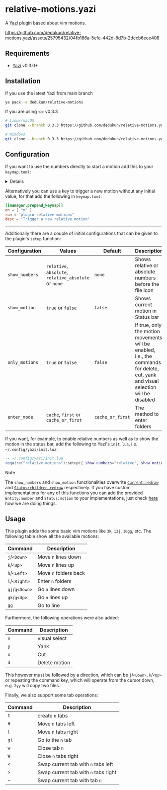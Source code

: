 # relative-motions.yazi

A [Yazi](https://github.com/sxyazi/yazi) plugin based about vim motions.

https://github.com/dedukun/relative-motions.yazi/assets/25795432/04fb186a-5efe-442d-8d7b-2dccb6eee408

## Requirements

- [Yazi](https://github.com/sxyazi/yazi) v0.3.0+

## Installation

If you use the latest Yazi from main branch

```sh
ya pack -a dedukun/relative-motions
```

If you are using <= v0.3.3

```sh
# Linux/macOS
git clone --branch 0.3.3 https://github.com/dedukun/relative-motions.yazi.git ~/.config/yazi/plugins/relative-motions.yazi

# Windows
git clone --branch 0.3.3 https://github.com/dedukun/relative-motions.yazi.git %AppData%\yazi\config\plugins\relative-motions.yazi
```

## Configuration

If you want to use the numbers directly to start a motion add this to your `keymap.toml`:

<details>

```toml
[[manager.prepend_keymap]]
on = [ "1" ]
run = "plugin relative-motions 1"
desc = "Move in relative steps"

[[manager.prepend_keymap]]
on = [ "2" ]
run = "plugin relative-motions 2"
desc = "Move in relative steps"

[[manager.prepend_keymap]]
on = [ "3" ]
run = "plugin relative-motions 3"
desc = "Move in relative steps"

[[manager.prepend_keymap]]
on = [ "4" ]
run = "plugin relative-motions 4"
desc = "Move in relative steps"

[[manager.prepend_keymap]]
on = [ "5" ]
run = "plugin relative-motions 5"
desc = "Move in relative steps"

[[manager.prepend_keymap]]
on = [ "6" ]
run = "plugin relative-motions 6"
desc = "Move in relative steps"

[[manager.prepend_keymap]]
on = [ "7" ]
run = "plugin relative-motions 7"
desc = "Move in relative steps"

[[manager.prepend_keymap]]
on = [ "8" ]
run = "plugin relative-motions 8"
desc = "Move in relative steps"

[[manager.prepend_keymap]]
on = [ "9" ]
run = "plugin relative-motions 9"
desc = "Move in relative steps"
```

</details>

Alternatively you can use a key to trigger a new motion without any initial value, for that add the following in `keymap.toml`:

```toml
[[manager.prepend_keymap]]
on = [ "m" ]
run = "plugin relative-motions"
desc = "Trigger a new relative motion"
```

---

Additionally there are a couple of initial configurations that can be given to the plugin's `setup` function:

| Configuration  | Values                                                | Default          | Description                                                                                                                        |
| -------------- | ----------------------------------------------------- | ---------------- | ---------------------------------------------------------------------------------------------------------------------------------- |
| `show_numbers` | `relative`, `absolute`, `relative_absolute` or `none` | `none`           | Shows relative or absolute numbers before the file icon                                                                            |
| `show_motion`  | `true` or `false`                                     | `false`          | Shows current motion in Status bar                                                                                                 |
| `only_motions` | `true` or `false`                                     | `false`          | If true, only the motion movements will be enabled, i.e., the commands for delete, cut, yank and visual selection will be disabled |
| `enter_mode`   | `cache`, `first` or `cache_or_first`                  | `cache_or_first` | The method to enter folders                                                                                                        |

If you want, for example, to enable relative numbers as well as to show the motion in the status bar,
add the following to Yazi's `init.lua`, i.e. `~/.config/yazi/init.lua`:

```lua
-- ~/.config/yazi/init.lua
require("relative-motions"):setup({ show_numbers="relative", show_motion = true, enter_mode ="first" })
```

> [!NOTE]
> The `show_numbers` and `show_motion` functionalities overwrite [`Current:redraw`](https://github.com/sxyazi/yazi/blob/e3c91115a2c096724303a0b364e7625691e4beba/yazi-plugin/preset/components/current.lua#L28)
> and [`Status:children_redraw`](https://github.com/sxyazi/yazi/blob/e3c91115a2c096724303a0b364e7625691e4beba/yazi-plugin/preset/components/status.lua#L177) respectively.
> If you have custom implementations for any of this functions
> you can add the provided `Entity:number` and `Status:motion` to your implementations, just check [here](https://github.com/dedukun/relative-motions.yazi/blob/main/init.lua#L126) how we are doing things.

## Usage

This plugin adds the some basic vim motions like `3k`, `12j`, `10gg`, etc.
The following table show all the available motions:

| Command        | Description           |
| -------------- | --------------------- |
| `j`/`<Down>`   | Move `n` lines down   |
| `k`/`<Up>`     | Move `n` lines up     |
| `h`/`<Left>`   | Move `n` folders back |
| `l`/`<Right>`  | Enter `n` folders     |
| `gj`/`g<Down>` | Go `n` lines down     |
| `gk`/`g<Up>`   | Go `n` lines up       |
| `gg`           | Go to line            |

Furthermore, the following operations were also added:

| Command | Description   |
| ------- | ------------- |
| `v`     | visual select |
| `y`     | Yank          |
| `x`     | Cut           |
| `d`     | Delete motion |

This however must be followed by a direction, which can be `j`/`<Down>`, `k`/`<Up>` or repeating the command key,
which will operate from the cursor down, e.g. `2yy` will copy two files.

Finally, we also support some tab operations:

| Command | Description                          |
| ------- | ------------------------------------ |
| `t`     | create `n` tabs                      |
| `H`     | Move `n` tabs left                   |
| `L`     | Move `n` tabs right                  |
| `gt`    | Go to the `n` tab                    |
| `w`     | Close tab `n`                        |
| `W`     | Close `n` tabs right                 |
| `<`     | Swap current tab with `n` tabs left  |
| `>`     | Swap current tab with `n` tabs right |
| `~`     | Swap current tab with tab `n`        |
